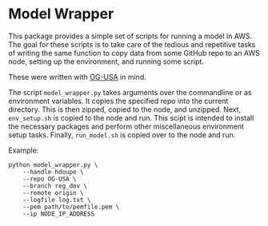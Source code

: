 Model Wrapper
==============================

This package provides a simple set of scripts for running a model in AWS.
The goal for these scripts is to take care of the tedious and repetitive tasks
of writing the same function to copy data from some GitHub repo to an AWS node,
setting up the environment, and running some script.

These were written with [OG-USA](https://github.com/open-source-economics/OG-USA/)
in mind.

The script `model_wrapper.py` takes arguments over the commandline or as
environment variables.  It copies the specified repo into the current
directory.  This is then zipped, copied to the node, and unzipped.  Next,
`env_setup.sh` is copied to the node and run.  This scipt is intended to
install the necessary packages and perform other miscellaneous environment
setup tasks.  Finally, `run_model.sh` is copied over to the node and run.  

Example:
```
python model_wrapper.py \
    --handle hdoupe \
    --repo OG-USA \
    --branch reg_dev \
    --remote origin \
    --logfile log.txt \
    --pem path/to/pemfile.pem \
    --ip NODE_IP_ADDRESS
```
